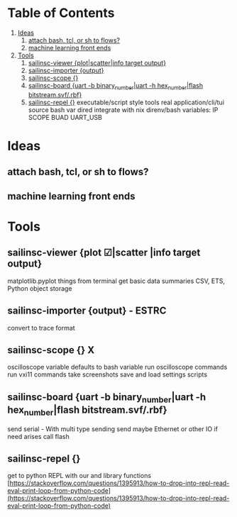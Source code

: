 # Table of Contents
1.  [Ideas](#org238acef)
    1.  [attach bash, tcl, or sh to flows?](#org7fba8e0)
    2.  [machine learning front ends](#orgbea9a73)
2.  [Tools](#org49c1df7)
    1.  [sailinsc-viewer {plot|scatter|info target output}](#org3fa2a34)
    2.  [sailinsc-importer {output}](#orgf8c3d96)
    3.  [sailinsc-scope {}](#org57128b7)
    4.  [sailinsc-board {uart -b binary<sub>number</sub>|uart -h hex<sub>number</sub>|flash bitstream.svf/.rbf}](#orgdbfe609)
    5.  [sailinsc-repel {}](#orgf9ad621)
executable/script style tools
real application/cli/tui
source bash var
dired
integrate with nix
direnv/bash variables:
IP
SCOPE
BUAD
UART\_USB
# Ideas

## attach bash, tcl, or sh to flows?
## machine learning front ends
# Tools
<a id="org3fa2a34"></a>
## sailinsc-viewer {plot ☑|scatter |info target output}

matplotlib.pyplot things from terminal
get basic data summaries
CSV, ETS, Python object storage
<a id="orgf8c3d96"></a>
## sailinsc-importer {output} - ESTRC
convert to trace format
<a id="org57128b7"></a>
## sailinsc-scope {} X
oscilloscope variable defaults to bash variable
run oscilloscope commands
run vxi11 commands
take screenshots
save and load settings scripts
<a id="orgdbfe609"></a>
## sailinsc-board {uart -b binary<sub>number</sub>|uart -h hex<sub>number</sub>|flash bitstream.svf/.rbf}
send serial - With multi type sending
send maybe Ethernet or other IO if need arises
call flash
<a id="orgf9ad621"></a>
## sailinsc-repel {}
get to python REPL with our and library functions 
[https://stackoverflow.com/questions/1395913/how-to-drop-into-repl-read-eval-print-loop-from-python-code](https://stackoverflow.com/questions/1395913/how-to-drop-into-repl-read-eval-print-loop-from-python-code)
